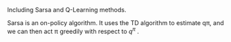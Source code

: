 Including Sarsa and Q-Learning methods.

Sarsa is an on-policy algorithm. It uses the TD algorithm to estimate qπ, and we can then act π
greedily with respect to $q^\pi$ .
